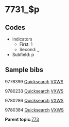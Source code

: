 # 7731\_$p

## Codes

-   Indicators
    -   First: 1
    -   Second: \_
-   Subfield: p

## Sample bibs

9776399 [Quicksearch](https://search.library.yale.edu/catalog/9776399) [VXWS](http://prodorbis.library.yale.edu:7014/vxws/GetHoldingsService?bibId=9776399)

9780233 [Quicksearch](https://search.library.yale.edu/catalog/9780233) [VXWS](http://prodorbis.library.yale.edu:7014/vxws/GetHoldingsService?bibId=9780233)

9780286 [Quicksearch](https://search.library.yale.edu/catalog/9780286) [VXWS](http://prodorbis.library.yale.edu:7014/vxws/GetHoldingsService?bibId=9780286)

9780384 [Quicksearch](https://search.library.yale.edu/catalog/9780384) [VXWS](http://prodorbis.library.yale.edu:7014/vxws/GetHoldingsService?bibId=9780384)

**Parent topic:**[773](../../tags/773/773.md)

